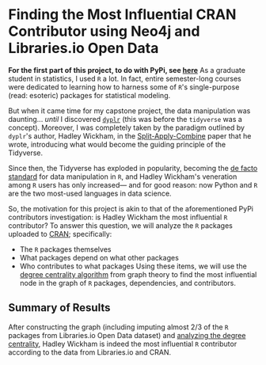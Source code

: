 # Finding the Most Influential CRAN Contributor using Neo4j and Libraries.io Open Data
__For the first part of this project, to do with PyPi, see [here](https://github.com/ebb-earl-co/libraries_io)__
As a graduate student in statistics, I used `R` a lot. In fact, entire
semester-long courses were dedicated to learning how to harness some of
`R`'s single-purpose (read: esoteric) packages for statistical modeling.

But when it came time for my capstone project, the data manipulation was
daunting... _until_ I discovered [`dyplr`](https://dplyr.tidyverse.org/)
(this was before the `tidyverse` was a concept). Moreover, I was completely
taken by the paradigm outlined by `dyplr`'s author, Hadley Wickham, in the
[Split-Apply-Combine](https://vita.had.co.nz/papers/plyr.pdf) paper that he
wrote, introducing what would become the guiding principle of the Tidyverse.

Since then, the Tidyverse has exploded in popularity, becoming the
[de facto standard](https://www.r-bloggers.com/why-learn-the-tidyverse/) for data
manipulation in `R`, and Hadley Wickham's veneration among `R` users has only
increased— and for good reason: now Python and `R` are the two most-used languages
in data science.

So, the motivation for this project is akin to that of the aforementioned PyPi
contributors investigation: is Hadley Wickham the most influential `R` contributor?
To answer this question, we will analyze the `R` packages uploaded to
[CRAN](https://cran.r-project.org); specifically:
  * The `R` packages themselves
  * What packages depend on what other packages
  * Who contributes to what packages
Using these items, we will use the
[degree centrality algorithm](https://en.wikipedia.org/wiki/Centrality#Degree_centrality)
from graph theory to find the most influential node in the graph of `R` packages,
dependencies, and contributors.
## Summary of Results
After constructing the graph (including imputing almost 2/3 of the `R` packages
from Libraries.io Open Data dataset) and
[analyzing the degree centrality](https://neo4j.com/docs/graph-algorithms/current/algorithms/degree-centrality/),
Hadley Wickham is indeed the most influential `R` contributor according to the
data from Libraries.io and CRAN.
